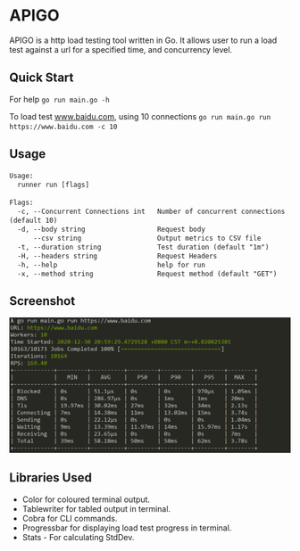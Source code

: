 # APIGO 

APIGO is a http load testing tool written in Go. It allows user
to run a load test against a url for a specified time, and concurrency level.

## Quick Start
For help
`go run main.go -h` 

To load test www.baidu.com, using 10 connections
`go run main.go run https://www.baidu.com -c 10`


## Usage
```
Usage:
  runner run [flags]

Flags:
  -c, --Concurrent Connections int   Number of concurrent connections (default 10)
  -d, --body string                  Request body
      --csv string                   Output metrics to CSV file
  -t, --duration string              Test duration (default "1m")
  -H, --headers string               Request Headers
  -h, --help                         help for run
  -x, --method string                Request method (default "GET")
```

## Screenshot

![img.png](screenshot/img.png)

## Libraries Used
- Color for coloured terminal output.
- Tablewriter for tabled output in terminal.
- Cobra for CLI commands.
- Progressbar for displaying load test progress in terminal.
- Stats - For calculating StdDev.

